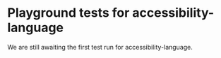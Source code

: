 # Playground tests for accessibility-language
We are still awaiting the first test run for accessibility-language.
